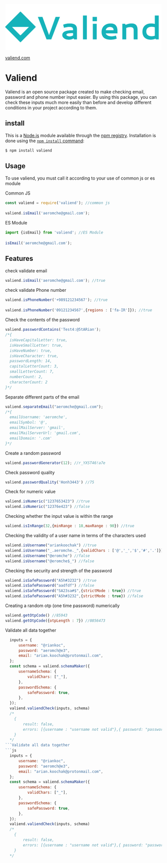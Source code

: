 ![valiend](./Logo-text.png)

[valiend.com](https://www.valiend.com)
# Valiend
Valiend is an open source package created to make checking email, password and phone number input easier. By using this package, you can check these inputs much more easily than before and develop different conditions in your project according to them.

## install
This is a [Node.js](https://nodejs.org/en/) module available through the
[npm registry](https://www.npmjs.com/). Installation is done using the
[`npm install` command](https://docs.npmjs.com/getting-started/installing-npm-packages-locally):
```sh
$ npm install valiend
```
## Usage
To use valiend, you must call it according to your use of common js or es module

Common JS
```js
const valiend = require('valiend'); //common js

valiend.isEmail('aeromche@gmail.com');
```
 

ES Module
```js
import {isEmail} from 'valiend'; //ES Module

isEmail('aeromche@gmail.com');
```
## Features
check validate email
```js
valiend.isEmail('aeromche@gmail.com'); //true
```
check validate Phone number
```js
valiend.isPhoneNumber('+989121234567'); //true

valiend.isPhoneNumber('09121234567',{regions : ['fa-IR']}); //true
```
Check the contents of the password
‍‍‍
```js
valiend.passwordContains('Test4:@5tARian');
/*{
  isHaveCapitalLetter: true,
  isHaveSmallLetter: true,
  isHaveNumber: true,
  isHaveCharacter: true,
  passwordLength: 14,
  capitalLetterCount: 3,
  smallLetterCount: 7,
  numberCount: 2,
  characterCount: 2
}*/
```
Separate different parts of the email
```js
valiend.separateEmail("aeromche@gmail.com");
/*{
  emailUsername: 'aeromche',
  emailSymbol: '@',
  emailMailServer: 'gmail',
  emailMailServerUrl: 'gmail.com',
  emailDomain: '.com'
}*/
```

Create a random password
```js
valiend.passwordGenerator(12); //r_YXST46!a7e
```

Check password quality
```js
valiend.passwordQuality('Honh3443') //75
```
Check for numeric value
```js
valiend.isNumeric("1237653423") //true
valiend.isNumeric("12376e423") //false
```
Checking whether the input value is within the range
```js
valiend.isInRange(32,{minRange : 18,maxRange : 90}) //true
```
Checking the validity of a user name in terms of the characters used
```js
valiend.isUsername("ariankoochak") //true
valiend.isUsername("_.aeromche._",{validChars : ['@','_','$','#','.']}) //true
valiend.isUsername("@eromche") //false
valiend.isUsername("@eromche$_") //false
```
Checking the security and strength of the password
```js
valiend.isSafePassword("A5h#3232") //true
valiend.isSafePassword("aadfdf") //false
valiend.isSafePassword("SA23sa#$",{strictMode : true}) //true
valiend.isSafePassword("A5h#3232",{strictMode : true}) //false
```

Creating a random otp (one time password) numerically
```js
valiend.getOtpCode() //85943
valiend.getOtpCode({otpLength : 7}) //0856473
```

Validate all data together
```js
  inputs = {
      username: "@riankoc",
      password: "aeromch@e3",
      email: "arian.koochak@protonmail.com",
  };
  const schema = valiend.schemaMaker({
      usernameSchema: {
          validChars: ["_"],
      },
      passwordSchema: {
          safePassword: true,
      },
  });
  valiend.valiendCheck(inputs, schema)
  /*
    {
        result: false,
        errors: [{username : "username not valid"},{ password: "password is not safe" }],
    }
  */
```Validate all data together
```js
  inputs = {
      username: "@riankoc",
      password: "aeromch@e3",
      email: "arian.koochak@protonmail.com",
  };
  const schema = valiend.schemaMaker({
      usernameSchema: {
          validChars: ["_"],
      },
      passwordSchema: {
          safePassword: true,
      },
  });
  valiend.valiendCheck(inputs, schema)
  /*
    {
        result: false,
        errors: [{username : "username not valid"},{ password: "password is not safe" }],
    }
  */
```